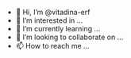 - 👋 Hi, I’m @vitadina-erf
- 👀 I’m interested in ...
- 🌱 I’m currently learning ...
- 💞️ I’m looking to collaborate on ...
- 📫 How to reach me ...

<!---
vitadina-erf/vitadina-erf is a ✨ special ✨ repository because its `README.md` (this file) appears on your GitHub profile.
You can click the Preview link to take a look at your changes.
--->
